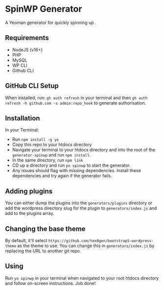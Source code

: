 # SpinWP Generator
A Yeoman generator for quickly spinning up .

## Requirements
- NodeJS (v16+)
- PHP
- MySQL
- WP CLI
- Github CLI

## GitHub CLI Setup
When installed, run: `gh auth refresh` in your terminal and then `gh auth refresh -h github.com -s admin:repo_hook` to generate authorisation.

## Installation
In your Terminal:
- Run `npm install -g yo`
- Copy this repo to your htdocs directory
- Navigate your terminal to your htdocs directory and into the root of the `generator-spinwp` and run `npm install`.
- In the same directory, run `npm link`
- CD up a directory and run `yo spinwp` to start the generator.
- Any issues should flag with missing dependencies. Install these dependencies and try again if the generator fails.

## Adding plugins
You can either dump the plugins into the `generators/plugins` directory or add the wordpress directory slug for the plugin to `generators/index.js` and add to the plugins array.

## Changing the base theme
By default, it'll select `https://github.com/tex0gen/bootstrap5-wordpress-theme` as the theme to use. You can change this in `generators/index.js` by replacing the URL to another git repo.

## Using
Run `yo spinwp` in your terminal when navigated to your root htdocs directory and follow on-screen instructions. Job done!
